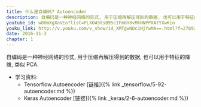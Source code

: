 ```yaml
---
title: 什么是自编码? Autoencoder
description: 自编码是一种神经网络的形式, 用于压缩再解压得到的数据, 也可以用于特征的降维, 类似 PCA.
youtube_id: w8HmXgXnVEo?list=PLXO45tsB95cIFm8Y8vMkNNPPXAtYXwKin
youku_link: http://v.youku.com/v_show/id_XMTgwNDc1NjYwMA==.html?f=27892935&o=1
date: 2016-11-3
chapter: 1
---
```


自编码是一种神经网络的形式, 用于压缩再解压得到的数据, 也可以用于特征的降维, 类似 PCA.

* 学习资料: 
  * Tensorflow Autoencoder [链接]({% link _tensorflow/5-92-autoencoder.md %})
  * Keras Autoencoder [链接]({% link _keras/2-6-autoencoder.md %})
